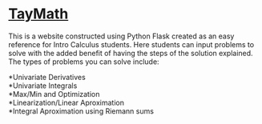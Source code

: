 # [TayMath](https://www.taymath.com)

This is a website constructed using Python Flask created as an easy reference for Intro Calculus students. Here students can input
problems to solve with the added benefit of having the steps of the solution explained. The types of problems you can solve include:

*Univariate Derivatives  
*Univariate Integrals  
*Max/Min and Optimization  
*Linearization/Linear Aproximation  
*Integral Aproximation using Riemann sums  
